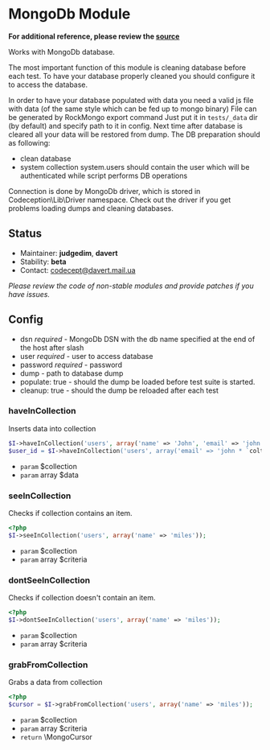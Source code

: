# MongoDb Module

**For additional reference, please review the [source](https://github.com/Codeception/Codeception/tree/master/src/Codeception/Module/MongoDb.php)**


Works with MongoDb database.

The most important function of this module is cleaning database before each test.
To have your database properly cleaned you should configure it to access the database.

In order to have your database populated with data you need a valid js file with data (of the same style which can be fed up to mongo binary)
File can be generated by RockMongo export command
Just put it in ``` tests/_data ``` dir (by default) and specify path to it in config.
Next time after database is cleared all your data will be restored from dump.
The DB preparation should as following:
- clean database
- system collection system.users should contain the user which will be authenticated while script performs DB operations

Connection is done by MongoDb driver, which is stored in Codeception\Lib\Driver namespace.
Check out the driver if you get problems loading dumps and cleaning databases.

## Status

* Maintainer: **judgedim**, **davert**
* Stability: **beta**
* Contact: codecept@davert.mail.ua

*Please review the code of non-stable modules and provide patches if you have issues.*

## Config

* dsn *required* - MongoDb DSN with the db name specified at the end of the host after slash
* user *required* - user to access database
* password *required* - password
* dump - path to database dump
* populate: true - should the dump be loaded before test suite is started.
* cleanup: true - should the dump be reloaded after each test



















### haveInCollection
 Inserts data into collection

``` php
$I->haveInCollection('users', array('name' => 'John', 'email' => 'john * `coltrane.com'));` 
$user_id = $I->haveInCollection('users', array('email' => 'john * `coltrane.com'));` 
```

 * `param`  $collection
 * `param`  array $data

### seeInCollection
 Checks if collection contains an item.

``` php
<?php
$I->seeInCollection('users', array('name' => 'miles'));
```

 * `param`  $collection
 * `param`  array $criteria

### dontSeeInCollection
 Checks if collection doesn't contain an item.

``` php
<?php
$I->dontSeeInCollection('users', array('name' => 'miles'));
```

 * `param`  $collection
 * `param`  array $criteria

### grabFromCollection
 Grabs a data from collection

``` php
<?php
$cursor = $I->grabFromCollection('users', array('name' => 'miles'));
```

 * `param`  $collection
 * `param`  array $criteria
 * `return`  \MongoCursor





































